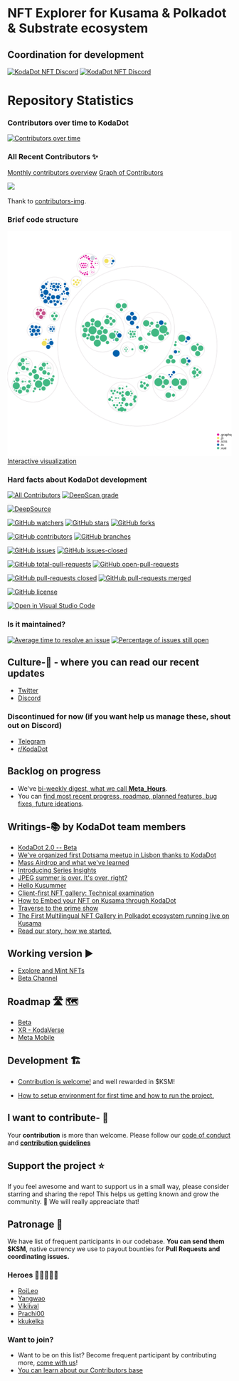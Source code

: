 # NFT Explorer for Kusama & Polkadot & Substrate ecosystem

## Coordination for development
[![KodaDot NFT Discord](https://badgen.net/discord/members/35hzy2dXXh)](https://discord.gg/35hzy2dXXh)
[![KodaDot NFT Discord](https://badgen.net/discord/online-members/35hzy2dXXh)](https://discord.gg/35hzy2dXXh)

# Repository Statistics

### Contributors over time to KodaDot
[![Contributors over time](https://contributor-graph-api.apiseven.com/contributors-svg?chart=contributorOverTime&repo=kodadot/nft-gallery)](https://www.apiseven.com/en/contributor-graph?chart=contributorOverTime&repo=kodadot/nft-gallery)

### All Recent Contributors ✨

[Monthly contributors overview](https://github.com/kodadot/nft-gallery/pulse/monthly)
[Graph of Contributors](https://github.com/kodadot/nft-gallery/graphs/contributors)

<img src="https://contrib.rocks/image?repo=kodadot/nft-gallery" />

Thank to [contributors-img](https://contrib.rocks).

### Brief code structure
![Visualization of this repo](.github/diagram.svg)
[Interactive visualization](https://octo-repo-visualization.vercel.app/?repo=kodadot%2Fnft-gallery)

### Hard facts about KodaDot development
<!-- ALL-CONTRIBUTORS-BADGE:START - Do not remove or modify this section -->
[![All Contributors](https://img.shields.io/badge/all_contributors-25-orange.svg?style=flat-square)](#contributors-)
[![DeepScan grade](https://deepscan.io/api/teams/13903/projects/16948/branches/372223/badge/grade.svg)](https://deepscan.io/dashboard#view=project&tid=13903&pid=16948&bid=372223)

[![DeepSource](https://deepsource.io/gh/kodadot/nft-gallery.svg/?label=active+issues&show_trend=true)](https://deepsource.io/gh/kodadot/nft-gallery/?ref=repository-badge)
<!-- ALL-CONTRIBUTORS-BADGE:END -->

[![GitHub watchers](https://badgen.net/github/watchers/kodadot/nft-gallery)](https://GitHub.com/kodadot/nft-gallery/watchers/)
[![GitHub stars](https://badgen.net/github/stars/kodadot/nft-gallery)](https://GitHub.com/kodadot/nft-gallery/stargazers/)
[![GitHub forks](https://badgen.net/github/forks/kodadot/nft-gallery)](https://GitHub.com/kodadot/nft-gallery/network/)

[![GitHub contributors](https://badgen.net/github/contributors/kodadot/nft-gallery)](https://GitHub.com/kodadot/nft-gallery/graphs/contributors/)
[![GitHub branches](https://badgen.net/github/branches/kodadot/nft-gallery)](https://GitHub.com/kodadot/nft-gallery/network/)

<!-- [![GitHub issues-open](https://badgen.net/github/open-issues/kodadot/nft-gallery)](https://github.com/Naereen/StrapDown.js/issues?q=is%3Aopen) I don't like orange -->
[![GitHub issues](https://badgen.net/github/issues/kodadot/nft-gallery)](https://GitHub.com/kodadot/nft-gallery/issues/)
[![GitHub issues-closed](https://badgen.net/github/closed-issues/kodadot/nft-gallery)](https://github.com/Naereen/StrapDown.js/issues?q=is%3Aclosed)

[![GitHub total-pull-requests](https://badgen.net/github/prs/kodadot/nft-gallery)](https://GitHub.com/kodadot/nft-gallery/pull/)
[![GitHub open-pull-requests](https://badgen.net/github/open-prs/kodadot/nft-gallery)](https://github.com/kodadot/nft-gallery/pulls?q=is%3Aopen)

[![GitHub pull-requests closed](https://badgen.net/github/closed-prs/kodadot/nft-gallery)](https://github.com/kodadot/nft-gallery/pulls?q=is%3Aclosed)
[![GitHub pull-requests merged](https://badgen.net/github/merged-prs/kodadot/nft-gallery)](https://github.com/kodadot/nft-gallery/pulls?q=is%3Amerged)

[![GitHub license](https://badgen.net/github/license/kodadot/nft-gallery)](https://github.com/kodadot/nft-gallery/blob/master/LICENSE)

[![Open in Visual Studio Code](https://open.vscode.dev/badges/open-in-vscode.svg)](https://open.vscode.dev/kodadot/nft-gallery)

### Is it maintained?
[![Average time to resolve an issue](http://isitmaintained.com/badge/resolution/kodadot/nft-gallery.svg)](http://isitmaintained.com/project/kodadot/nft-gallery "Average time to resolve an issue")
[![Percentage of issues still open](http://isitmaintained.com/badge/open/kodadot/nft-gallery.svg)](http://isitmaintained.com/project/kodadot/nft-gallery "Percentage of issues still open")

## Culture-🧫 - where you can read our recent updates
* [Twitter](https://twitter.com/KodaDot)
* [Discord](https://discord.gg/u6ymnbz4PR) 

### Discontinued for now (if you want help us manage these, shout out on Discord)
* [Telegram](https://t.me/kodadot)
* [r/KodaDot](https://www.reddit.com/r/KodaDot/)

## Backlog on progress
* We've [bi-weekly digest, what we call **Meta_Hours**](https://github.com/kodadot/nft-gallery/discussions/categories/meta-hours). 
* You can [find most recent progress, roadmap, planned features, bug fixes, future ideations](https://github.com/kodadot/nft-gallery/discussions/categories/meta-hours).

## Writings-📚  by KodaDot team members
* [KodaDot 2.0 -- Beta](https://medium.com/kodadot/kodadot-2-0-beta-d136f6ff139)
* [We've organized first Dotsama meetup in Lisbon thanks to KodaDot](https://medium.com/kodadot/first-dotsama-meetup-in-lisbon-and-how-the-kodadot-team-helped-to-make-it-real-10b4ca63d0b5)
* [Mass Airdrop and what we've learned](https://medium.com/kodadot/mass-airdrop-and-what-weve-learned-d063efb7c088)
* [Introducing Series Insights](https://medium.com/kodadot/introducing-series-insights-dde52dbadf5d)
* [JPEG summer is over. It's over, right?](https://medium.com/kodadot/jpeg-summer-is-over-its-over-right-e893ca2eeaa9)
* [Hello Kusummer](https://medium.com/kodadot/hello-kusummer-kodadot-edition-faca87753418)
* [Client-first NFT gallery: Technical examination](https://medium.com/kodadot/client-first-nft-gallery-technical-examination-33db09dfdc97)
* [How to Embed your NFT on Kusama through KodaDot](https://medium.com/kodadot/how-to-embed-your-nft-on-kusama-through-kodadot-ee52c2384b0d)
* [Traverse to the prime show](https://medium.com/kodadot/traverse-to-the-prime-show-733d6046d3f5)
* [The First Multilingual NFT Gallery in Polkadot ecosystem running live on Kusama](https://medium.com/kodadot/the-first-multilingual-nft-gallery-in-polkadot-ecosystem-running-live-on-kusama-b8f7566770be)
* [Read our story, how we started.](https://medium.com/kodadot/kodadot-nft-explorer-f2c3a326a856)

## Working version ▶️

* [Explore and Mint NFTs](https://kodadot.xyz/)
* [Beta Channel](https://beta.kodadot.xyz/)

## Roadmap 🛣 🗺

- [Beta](https://github.com/orgs/kodadot/projects/1)
- [XR - KodaVerse](https://github.com/orgs/kodadot/projects/2/views/1)
- [Meta Mobile](https://github.com/orgs/kodadot/projects/3/views/1)

## Development 🏗

* [Contribution is welcome!](CONTRIBUTING.md) and well rewarded in $KSM!

* [How to setup environment for first time and how to run the project.](FIRST_TIME.md)


## I want to contribute- 🙋‍

Your **contribution** is more than welcome. 
Please follow our [code of conduct](CODE_OF_CONDUCT.md) and **[contribution guidelines](CONTRIBUTING.md)**

## Support the project ⭐
If you feel awesome and want to support us in a small way, please consider starring and sharing the repo! This helps us getting known and grow the community. 🙏 We will really appreaciate that!

## Patronage 💸
We have list of frequent participants in our codebase.
**You can send them $KSM**, native currency we use to payout bounties for **Pull Requests and coordinating issues.**

### Heroes 🦸‍♂️🦸🦸‍♀️
- [RoiLeo](https://kodadot.xyz/transfer/?target=DVYy1qnocE8t6ZvUfPx3rEjG829khNRXx3YrCGVHHj19Lcb)
- [Yangwao](https://kodadot.xyz/transfer/?target=CuHWHNcBt3ASMVSJmcJyiBWGxxiWLyjYoYbGjfhL4ovoeSd)
- [Vikiival](https://kodadot.xyz/transfer/?target=Fksmad33PFxhrQXNYPPJozgWrv82zuFLvXK7Rh8m1xQhe98)
- [Prachi00](https://kodadot.xyz/transfer/?target=EzGc4s9PgCPx1YnF3fqzhLzVHpHMTL4LWPScwpDrR8JKgSU)
- [kkukelka](https://kodadot.xyz/transfer/?target=EqdyzrzVmeHwMdMwvPeCMnNdbuQDbD3YrjY93xq9Ln3jUGW)

### Want to join?
- Want to be on this list? Become frequent participant by contributing more, [come with us](https://open.spotify.com/track/5kTBiVnjq9xKmZL9dNs8zL?si=9fc60b8b87764969)!
- [You can learn about our Contributors base](https://github.com/kodadot/nft-gallery/graphs/contributors)


